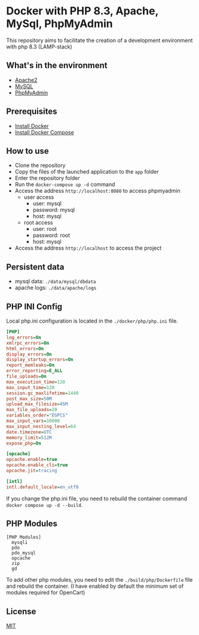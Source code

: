 # Docker with PHP 8.3, Apache, MySql, PhpMyAdmin

This repository aims to facilitate the creation of a development environment with php 8.3 (LAMP-stack)

## What's in the environment

- [Apache2](https://httpd.apache.org/)
- [MySQL](https://www.mysql.com/)
- [PhpMyAdmin](https://www.phpmyadmin.net/)

## Prerequisites

- [Install Docker](https://docs.docker.com/install/)
- [Install Docker Compose](https://docs.docker.com/compose/install/)

## How to use

- Clone the repository
- Copy the files of the launched application to the `app` folder
- Enter the repository folder
- Run the `docker-compose up -d` command
- Access the address `http://localhost:8080` to access phpmyadmin
  - user access
    - user: mysql
    - password: mysql
    - host: mysql
  - root access
    - user: root
    - password: root
    - host: mysql
- Access the address `http://localhost` to access the project

## Persistent data

- mysql data: `./data/mysql/dbdata`
- apache logs: `./data/apache/logs`


## PHP INI Config

Local php.ini configuration is located in the `./docker/php/php.ini` file.

```ini
[PHP]
log_errors=On
xmlrpc_errors=On
html_errors=On
display_errors=On
display_startup_errors=On
report_memleaks=On
error_reporting=E_ALL
file_uploads=On
max_execution_time=120
max_input_time=120
session.gc_maxlifetime=1440
post_max_size=50M
upload_max_filesize=45M
max_file_uploads=20
variables_order="EGPCS"
max_input_vars=10000
max_input_nesting_level=64
date.timezone=UTC
memory_limit=512M
expose_php=On

[opcache]
opcache.enable=true
opcache.enable_cli=true
opcache.jit=tracing

[intl]
intl.default_locale=en_utf8
```

If you change the php.ini file, you need to rebuild the container command `docker compose up -d --build`.

## PHP Modules

```
[PHP Modules]
  mysqli
  pdo
  pdo_mysql
  opcache
  zip
  gd
```

To add other php modules, you need to edit the `./build/php/Dockerfile` file and rebuild the container.
(I have enabled by default the minimum set of modules required for OpenCart)

## License

[MIT](https://opensource.org/licenses/MIT)
